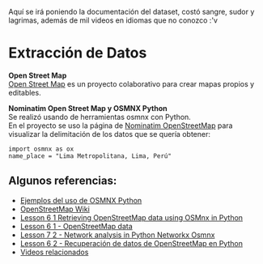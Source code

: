 Aquí se irá poniendo la documentación del dataset, costó sangre, sudor y lagrimas, además de mil videos en idiomas que no conozco :'v

# Extracción de Datos #
**Open Street Map**  
[Open Street Map](https://www.openstreetmap.org/) es un proyecto colaborativo para crear mapas propios y editables.

**Nominatim Open Street Map y OSMNX Python**  
Se realizó usando de herramientas osmnx con Python.  
En el proyecto se uso la página de [Nominatim OpenStreetMap](https://nominatim.openstreetmap.org/) para visualizar la delimitación de los datos que se quería obtener:

    import osmnx as ox  
    name_place = "Lima Metropolitana, Lima, Perú"

## Algunos referencias: ##  
+ [Ejemplos del uso de OSMNX Python](https://github.com/gboeing/osmnx-examples)
+ [OpenStreetMap Wiki](https://wiki.openstreetmap.org/wiki/Main_Page)
+ [Lesson 6 1 Retrieving OpenStreetMap data using OSMnx in Python](https://www.youtube.com/watch?v=QQmvq1cQHrk)  
+ [Lesson 6 1 - OpenStreetMap data](https://www.youtube.com/watch?v=crjNZ_LXwyA)  
+ [Lesson 7 2 - Network analysis in Python Networkx Osmnx](https://www.youtube.com/watch?v=C4o6w33NzGw&t=2137s)
+ [Lesson 6 2 - Recuperación de datos de OpenStreetMap en Python](https://www.youtube.com/watch?v=hejWa-vbWfU)  
+ [Videos relacionados](https://www.youtube.com/watch?v=LRmYjyHk94U&list=PLyLTdapdw7SMiPgcd2YtK-VP3oynlOj29)



